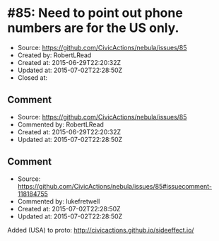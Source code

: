# #85: Need to point out phone numbers are for the US only.

* Source: https://github.com/CivicActions/nebula/issues/85
* Created by: RobertLRead
* Created at: 2015-06-29T22:20:32Z
* Updated at: 2015-07-02T22:28:50Z
* Closed at: 


## Comment

* Source: https://github.com/CivicActions/nebula/issues/85
* Commented by: RobertLRead
* Created at: 2015-06-29T22:20:32Z
* Updated at: 2015-07-02T22:28:50Z




## Comment

* Source: https://github.com/CivicActions/nebula/issues/85#issuecomment-118184755
* Commented by: lukefretwell
* Created at: 2015-07-02T22:28:50Z
* Updated at: 2015-07-02T22:28:50Z

Added (USA) to proto: http://civicactions.github.io/sideeffect.io/


